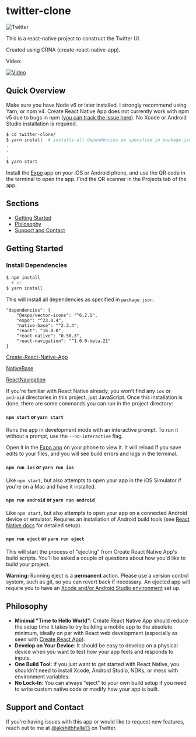# twitter-clone

![Twitter](https://www.shareicon.net/data/256x256/2017/02/24/879396_logo_512x512.png)



This is a react-native project to construct the Twitter UI.

Created using CRNA (create-react-native-app).

Video:

[![Video](https://img.youtube.com/vi/YBD0QiRYoMw/0.jpg)](https://goo.gl/zj4Wy5)


## Quick Overview

Make sure you have Node v6 or later installed. I strongly recommend using Yarn, or npm v4. Create React Native App does not currently work with npm v5 due to bugs in npm ([you can track the issue here](https://github.com/react-community/create-react-native-app/issues/233#issuecomment-305638103)). No Xcode or Android Studio installation is required.

```sh
$ cd twitter-clone/
$ yarn install  # installs all dependencies as specified in package.json
.
.
.
$ yarn start
```

Install the [Expo](https://expo.io) app on your iOS or Android phone, and use the QR code in the terminal to open the app. Find the QR scanner in the Projects tab of the app.

## Sections

* [Getting Started](#getting-started)
* [Philosophy](#philosophy)
* [Support and Contact](#support-and-contact)

## Getting Started


### Install Dependencies 

```sh
$ npm install
  # or
$ yarn install
```

This will install all dependencies as specified in `package.json`:
```
"dependencies": {
    "@expo/vector-icons": "^6.2.1",
    "expo": "^23.0.4",
    "native-base": "^2.3.4",
    "react": "16.0.0",
    "react-native": "0.50.3",
    "react-navigation": "^1.0.0-beta.21"
}
```
[Create-React-Native-App](https://facebook.github.io/react-native/docs/getting-started.html)

[NativeBase](https://docs.nativebase.io/) 

[ReactNavigation](https://reactnavigation.org/)

If you're familiar with React Native already, you won't find any `ios` or `android` directories in this project, just JavaScript. Once this installation is done, there are some commands you can run in the project directory:

#### `npm start` or `yarn start`

Runs the app in development mode with an interactive prompt. To run it without a prompt, use the `--no-interactive` flag.

Open it in the [Expo app](https://expo.io) on your phone to view it. It will reload if you save edits to your files, and you will see build errors and logs in the terminal.

#### `npm run ios` or `yarn run ios`

Like `npm start`, but also attempts to open your app in the iOS Simulator if you're on a Mac and have it installed.

#### `npm run android` or `yarn run android`

Like `npm start`, but also attempts to open your app on a connected Android device or emulator. Requires an installation of Android build tools (see [React Native docs](https://facebook.github.io/react-native/docs/getting-started.html) for detailed setup).

#### `npm run eject` or `yarn run eject`

This will start the process of "ejecting" from Create React Native App's build scripts. You'll be asked a couple of questions about how you'd like to build your project.

**Warning:** Running eject is a **permanent** action. Please use a version control system, such as git, so you can revert back if necessary. An ejected app will require you to have an [Xcode and/or Android Studio environment](https://facebook.github.io/react-native/docs/getting-started.html) set up.


## Philosophy

* **Minimal "Time to Hello World"**: Create React Native App should reduce the setup time it takes to try building a mobile app to the absolute minimum, ideally on par with React web development (especially as seen with [Create React App](https://github.com/facebookincubator/create-react-app)).
* **Develop on Your Device**: It should be easy to develop on a physical device when you want to test how your app feels and responds to inputs.
* **One Build Tool**: If you just want to get started with React Native, you shouldn't need to install Xcode, Android Studio, NDKs, or mess with environment variables.
* **No Lock-In**: You can always "eject" to your own build setup if you need to write custom native code or modify how your app is built.


## Support and Contact

If you're having issues with this app or would like to request new features, reach out to me at [@akshitbhalla13](https://goo.gl/kMku1B) on Twitter.
